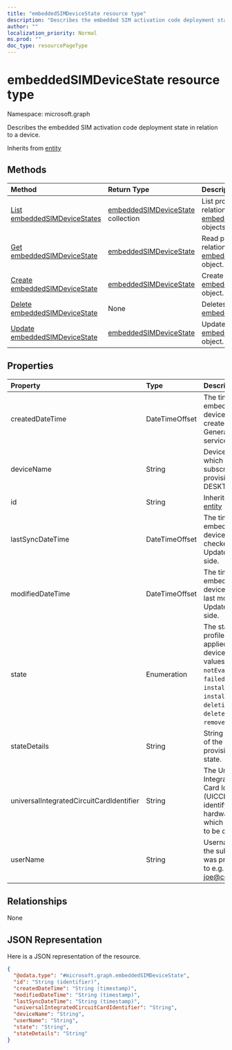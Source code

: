 ```yaml
---
title: "embeddedSIMDeviceState resource type"
description: "Describes the embedded SIM activation code deployment state in relation to a device."
author: ""
localization_priority: Normal
ms.prod: ""
doc_type: resourcePageType
---
```


# embeddedSIMDeviceState resource type


Namespace: microsoft.graph

Describes the embedded SIM activation code deployment state in relation to a device.


Inherits from [entity](../resources/entity.md)

## Methods
|Method|Return Type|Description|
|:---|:---|:---|
|[List embeddedSIMDeviceStates](../api/embeddedsimdevicestate-list.md)|[embeddedSIMDeviceState](../resources/embeddedsimdevicestate.md) collection|List properties and relationships of the [embeddedSIMDeviceState](../resources/embeddedsimdevicestate.md) objects.|
|[Get embeddedSIMDeviceState](../api/embeddedsimdevicestate-get.md)|[embeddedSIMDeviceState](../resources/embeddedsimdevicestate.md)|Read properties and relationships of the [embeddedSIMDeviceState](../resources/embeddedsimdevicestate.md) object.|
|[Create embeddedSIMDeviceState](../api/embeddedsimdevicestate-create.md)|[embeddedSIMDeviceState](../resources/embeddedsimdevicestate.md)|Create a new [embeddedSIMDeviceState](../resources/embeddedsimdevicestate.md) object.|
|[Delete embeddedSIMDeviceState](../api/embeddedsimdevicestate-delete.md)|None|Deletes a [embeddedSIMDeviceState](../resources/embeddedsimdevicestate.md).|
|[Update embeddedSIMDeviceState](../api/embeddedsimdevicestate-update.md)|[embeddedSIMDeviceState](../resources/embeddedsimdevicestate.md)|Update the properties of a [embeddedSIMDeviceState](../resources/embeddedsimdevicestate.md) object.|

## Properties
|Property|Type|Description|
|:---|:---|:---|
|createdDateTime|DateTimeOffset|The time the embedded SIM device status was created. Generated service side.|
|deviceName|String|Device name to which the subscription was provisioned e.g. DESKTOP-JOE|
|id|String| Inherited from [entity](../resources/entity.md)|
|lastSyncDateTime|DateTimeOffset|The time the embedded SIM device last checked in. Updated service side.|
|modifiedDateTime|DateTimeOffset|The time the embedded SIM device status was last modified. Updated service side.|
|state|Enumeration|The state of the profile operation applied to the device. Possible values are: `notEvaluated`, `failed`, `installing`, `installed`, `deleting`, `error`, `deleted`, `removedByUser`.|
|stateDetails|String|String description of the provisioning state.|
|universalIntegratedCircuitCardIdentifier|String|The Universal Integrated Circuit Card Identifier (UICCID) identifying the hardware onto which a profile is to be deployed.|
|userName|String|Username which the subscription was provisioned to e.g. joe@contoso.com|

## Relationships
None

## JSON Representation
Here is a JSON representation of the resource.
<!-- {
  "blockType": "resource",
  "keyProperty": "id",
  "@odata.type": "microsoft.graph.embeddedSIMDeviceState",
  "baseType": "microsoft.graph.entity",
  "openType": false
}
-->
``` json
{
  "@odata.type": "#microsoft.graph.embeddedSIMDeviceState",
  "id": "String (identifier)",
  "createdDateTime": "String (timestamp)",
  "modifiedDateTime": "String (timestamp)",
  "lastSyncDateTime": "String (timestamp)",
  "universalIntegratedCircuitCardIdentifier": "String",
  "deviceName": "String",
  "userName": "String",
  "state": "String",
  "stateDetails": "String"
}
```

